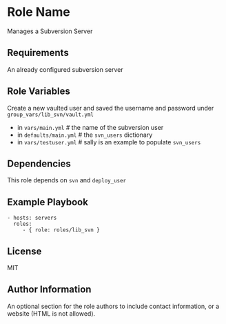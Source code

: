 Role Name
=========

Manages a Subversion Server

Requirements
------------

An already configured subversion server

Role Variables
--------------

Create a new vaulted user and saved the username and password under `group_vars/lib_svn/vault.yml`

* in `vars/main.yml` # the name of the subversion user
* in `defaults/main.yml` # the `svn_users` dictionary 
* in `vars/testuser.yml` # sally is an example to populate `svn_users`



Dependencies
------------

This role depends on `svn` and `deploy_user`

Example Playbook
----------------

    - hosts: servers
      roles:
         - { role: roles/lib_svn }

License
-------

MIT

Author Information
------------------

An optional section for the role authors to include contact information, or a
website (HTML is not allowed).
